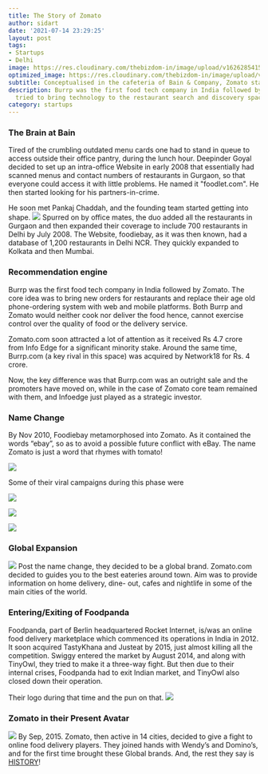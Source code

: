 ```yaml
---
title: The Story of Zomato
author: sidart
date: '2021-07-14 23:29:25'
layout: post
tags:
- Startups
- Delhi
image: https://res.cloudinary.com/thebizdom-in/image/upload/v1626285415/Tasty_Food_by_Slidesgo_tswvjs.png
optimized_image: https://res.cloudinary.com/thebizdom-in/image/upload/v1626285415/Tasty_Food_by_Slidesgo_tswvjs.png
subtitle: Conceptualised in the cafeteria of Bain & Company, Zomato started as “Foodiebay”.
description: Burrp was the first food tech company in India followed by Zomato; both
  tried to bring technology to the restaurant search and discovery space.
category: startups
---
```


### The Brain at Bain
Tired of the crumbling outdated menu cards one had to stand in queue to access outside their office pantry, during the lunch hour. Deepinder Goyal decided to set up an intra-office Website in early 2008 that essentially had scanned menus and contact numbers of restaurants in Gurgaon, so that everyone could access it with little problems. He named it "foodlet.com". He then started looking for his partners-in-crime.

He soon met Pankaj Chaddah, and the founding team started getting into shape.
![](https://res.cloudinary.com/thebizdom-in/image/upload/v1626286316/zomato2_ztkmba.jpg)
Spurred on by office mates, the duo added all the restaurants in Gurgaon and then expanded their coverage to include 700 restaurants in Delhi by July 2008. The Website, foodiebay, as it was then known, had a database of 1,200 restaurants in Delhi NCR. They quickly expanded to Kolkata and then Mumbai. 

### Recommendation engine
Burrp was the first food tech company in India followed by Zomato.
The core idea was to bring new orders for restaurants and replace their age old phone-ordering system with web and mobile platforms. Both Burrp and Zomato would neither cook nor deliver the food hence, cannot exercise control over the quality of food or the delivery service. 

Zomato.com soon attracted a lot of attention as it received Rs 4.7 crore from Info Edge for a significant minority stake. Around the same time, Burrp.com (a key rival in this space) was acquired by Network18 for Rs. 4 crore. 

Now, the key difference was that Burrp.com was an outright sale and the promoters have moved on, while in the case of Zomato core team remained with them, and Infoedge just played as a strategic investor. 

### Name Change
By Nov 2010, Foodiebay metamorphosed into Zomato. As it contained the words “ebay”, so as to avoid a possible future conflict with eBay. The name Zomato is just a word that rhymes with tomato!

![](https://res.cloudinary.com/thebizdom-in/image/upload/v1626285419/Tasty_Food1_oct85z.png)

Some of their viral campaigns during this phase were

![](https://res.cloudinary.com/thebizdom-in/image/upload/v1626285412/546239_536130839746336_1624916889_n_v8vzfy.jpg)

![](https://res.cloudinary.com/thebizdom-in/image/upload/v1626285413/290374_323295481029874_1423848064_o_bee8lg.jpg)

![](https://res.cloudinary.com/thebizdom-in/image/upload/v1626285413/665503_562726367086783_890846013_o_zf3zml.jpg)
### Global Expansion
![](https://res.cloudinary.com/thebizdom-in/image/upload/v1626285414/1421084_10153986356825468_4379415319105052298_o_oyw0bo.jpg)
Post the name change, they decided to be a global brand. Zomato.com decided to guides you to the best eateries around town. Aim was to provide information on home delivery, dine- out, cafes and nightlife in some of the main cities of the world.

### Entering/Exiting of Foodpanda
Foodpanda, part of Berlin headquartered Rocket Internet, is/was an online food delivery marketplace which commenced its operations in India in 2012. It soon acquired TastyKhana and Justeat by 2015, just almost killing all the competition. Swiggy entered the market by August 2014, and along with TinyOwl, they tried to make it a three-way fight. But then due to their internal crises, Foodpanda had to exit Indian market, and TinyOwl also closed down their operation. 

Their logo during that time and the pun on that.
![](https://res.cloudinary.com/thebizdom-in/image/upload/v1626285412/1_xvperu.jpg)

### Zomato in their Present Avatar 
![](http://)
By Sep, 2015. Zomato, then active in 14 cities, decided to give a fight to online food delivery players. They joined hands with Wendy’s and Domino’s, and for the first time brought these Global brands. And, the rest they say is [HISTORY](https://www.thebizdom.in/the-narrative-of-zomatos-ipo/)!
